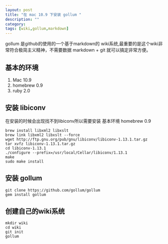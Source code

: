 ```yaml
---
layout: post
title: "在 mac 10.9 下安装 gollum "
description: ""
category: 
tags: [wiki,gollum,markdown]
---
```


gollum 是github的使用的一个基于markdown的 wiki系统,最重要的是这个wiki非常符合极简主义精神，不需要数据 markdown + git 就可以搞定非常方便。

## 基本的环境


1. Mac 10.9 
2. homebrew 0.9
3. ruby 2.0

## 安装 libiconv

在安装的时候会出现找不到libiconv所以需要安装
基本环境 homebrew 0.9


    brew install libxml2 libxslt
    brew link libxml2 libxslt --force
    wget http://ftp.gnu.org/pub/gnu/libiconv/libiconv-1.13.1.tar.gz
    tar xvfz libiconv-1.13.1.tar.gz
    cd libiconv-1.13.1
    ./configure --prefix=/usr/local/Cellar/libiconv/1.13.1
    make
    sudo make install


## 安装 gollum

    git clone https://github.com/gollum/gollum
    gem install gollum

## 创建自己的wiki系统

    mkdir wiki
    cd wiki
    git init
    gollum


